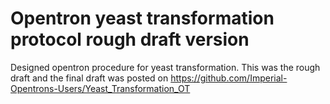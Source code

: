 # Opentron yeast transformation protocol rough draft version
Designed opentron procedure for yeast transformation. This was the rough draft and the final draft was posted on https://github.com/Imperial-Opentrons-Users/Yeast_Transformation_OT

